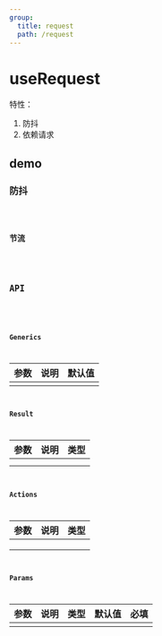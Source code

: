 ```yaml
---
group:
  title: request
  path: /request
---
```


# useRequest

特性：

1. 防抖
2. 依赖请求

## demo

### 防抖
<code src="./Demo/debounce.tsx"/>

### 节流
<code src="./Demo/throttle.tsx"/>


## API

```typescript
```

### Generics

| **参数** | **说明** | **默认值** |
| -------- | -------- | ---------- |
|          |          |            |

### Result

| **参数** | **说明** | **类型** |
| -------- | -------- | -------- |
|          |          |          |
|          |          |          |

### Actions

| **参数** | **说明** | **类型** |
| -------- | -------- | -------- |
|          |          |          |
|          |          |          |
|          |          |          |

### Params

| **参数** | **说明** | **类型** | **默认值** | 必填 |
| -------- | -------- | -------- | ---------- | ---- |
|          |          |          |            |      |